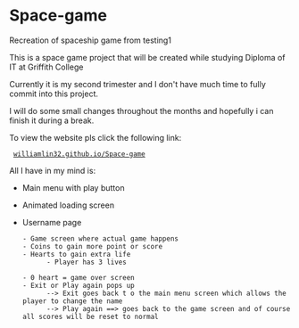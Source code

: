 # Space-game
Recreation of spaceship game from testing1

This is a space game project that will be created while studying Diploma of IT at Griffith College

Currently it is my second trimester and I don't have much time to fully commit into this project.

I will do some small changes throughout the months and hopefully i can finish it during a break. 

To view the website pls click the following link:

<code> [williamlin32.github.io/Space-game](https://williamlin32.github.io/Space-game)</code>

All I have in my mind is: 
- Main menu with play button 
- Animated loading screen
- Username page
      
      - Game screen where actual game happens
      - Coins to gain more point or score 
      - Hearts to gain extra life
            - Player has 3 lives 

      - 0 heart = game over screen 
      - Exit or Play again pops up 
            --> Exit goes back t o the main menu screen which allows the player to change the name
            --> Play again ==> goes back to the game screen and of course all scores will be reset to normal
